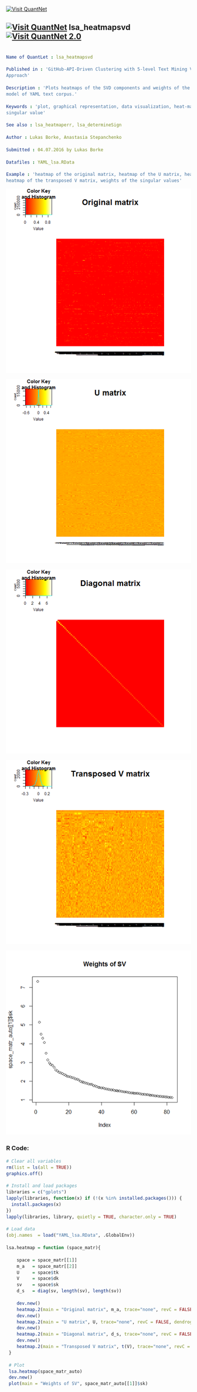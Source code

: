 
[<img src="https://github.com/QuantLet/Styleguide-and-FAQ/blob/master/pictures/banner.png" width="888" alt="Visit QuantNet">](http://quantlet.de/)

## [<img src="https://github.com/QuantLet/Styleguide-and-FAQ/blob/master/pictures/qloqo.png" alt="Visit QuantNet">](http://quantlet.de/) **lsa_heatmapsvd** [<img src="https://github.com/QuantLet/Styleguide-and-FAQ/blob/master/pictures/QN2.png" width="60" alt="Visit QuantNet 2.0">](http://quantlet.de/)

```yaml

Name of QuantLet : lsa_heatmapsvd

Published in : 'GitHub-API-Driven Clustering with 5-level Text Mining Validation Pipeline: R based
Approach'

Description : 'Plots heatmaps of the SVD components and weights of the singular values for the LSA
model of YAML text corpus.'

Keywords : 'plot, graphical representation, data visualization, heat-map, text mining, svd,
singular value'

See also : lsa_heatmaperr, lsa_determineSign

Author : Lukas Borke, Anastasia Stepanchenko

Submitted : 04.07.2016 by Lukas Borke

Datafiles : YAML_lsa.RData

Example : 'heatmap of the original matrix, heatmap of the U matrix, heatmap of the diagonal matrix,
heatmap of the transposed V matrix, weights of the singular values'

```

![Picture1](lsa_heatmapsvd-1.png)

![Picture2](lsa_heatmapsvd-2.png)

![Picture3](lsa_heatmapsvd-3.png)

![Picture4](lsa_heatmapsvd-4.png)

![Picture5](lsa_heatmapsvd-5.png)


### R Code:
```r
# Clear all variables
rm(list = ls(all = TRUE))
graphics.off()

# Install and load packages
libraries = c("gplots")
lapply(libraries, function(x) if (!(x %in% installed.packages())) {
  install.packages(x)
})
lapply(libraries, library, quietly = TRUE, character.only = TRUE)

# Load data
(obj.names  = load("YAML_lsa.RData", .GlobalEnv))

lsa.heatmap = function (space_matr){
  
    space = space_matr[[1]]  
    m_a   = space_matr[[2]]
    U     = space$tk
    V     = space$dk  
    sv    = space$sk
    d_s   = diag(sv, length(sv), length(sv))
  
    dev.new()
    heatmap.2(main = "Original matrix", m_a, trace="none", revC = FALSE, dendrogram = "none", labRow = TRUE, labCol = TRUE, Rowv = FALSE, Colv = FALSE, breaks =100)
    dev.new()
    heatmap.2(main = "U matrix", U, trace="none", revC = FALSE, dendrogram = "none", labRow = TRUE, labCol = TRUE, Rowv = FALSE, Colv = FALSE, breaks =100)
    dev.new()
    heatmap.2(main = "Diagonal matrix", d_s, trace="none", revC = FALSE, dendrogram = "none", labRow = FALSE, labCol = FALSE, Rowv = FALSE, Colv = FALSE, breaks =100)
    dev.new()
    heatmap.2(main = "Transposed V matrix", t(V), trace="none", revC = FALSE, dendrogram = "none", labRow = TRUE, labCol = TRUE, Rowv = FALSE, Colv = FALSE, breaks =100)
 }
 
 # Plot
 lsa.heatmap(space_matr_auto)
 dev.new()
 plot(main = "Weights of SV", space_matr_auto[[1]]$sk)


```
